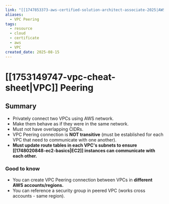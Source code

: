 ```yaml
---
link: "[[1747853373-aws-certified-solution-architect-associate-2025|AWS Certified Solution Architect Associate 2025]]"
aliases:
  - VPC Peering
tags:
  - resource
  - cloud
  - certificate
  - aws
  - VPC
created_date: 2025-08-15
---
```

# [[1753149747-vpc-cheat-sheet|VPC]] Peering
## Summary
- Privately connect two VPCs using AWS network.
- Make them behave as if they were in the same network.
- Must not have overlapping CIDRs.
- VPC Peering connection is **NOT transitive** (must be established for each VPC that need to communicate with one another).
- **Must update route tables in each VPC's subnets to ensure [[1748020848-ec2-basics|EC2]] instances can communicate with each other.**

### Good to know
- You can create VPC Peering connection between VPCs in **different AWS accounts/regions.**
- You can reference a security group in peered VPC (works cross accounts - same region).
